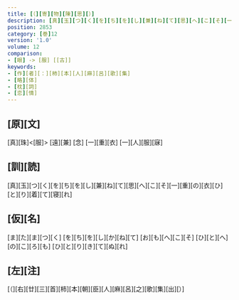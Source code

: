 ```yaml
---
title: [（][寄][物][陳][思][）]
description: [真][玉][つ][く][を][ち][を][し][兼][ね][て][思][へ][こ][そ][一][重][の][衣][ひ][と][り][着][て][寝][れ]
position: 2853
category: [巻]12
version: '1.0'
volume: 12
comparison:
- [眼] -> [服] [[古]]
keywords:
- [作][者][：][柿][本][人][麻][呂][歌][集]
- [略][体]
- [枕][詞]
- [恋][情]
---
```


## [原][文]

[真][珠]<[服]> [遠][兼] [念] [一][重][衣] [一][人][服][寐]

## [訓][読]

[真][玉][つ][く][を][ち][を][し][兼][ね][て][思][へ][こ][そ][一][重][の][衣][ひ][と][り][着][て][寝][れ]

## [仮][名]

[ま][た][ま][つ][く] [を][ち][を][し][か][ね][て] [お][も][へ][こ][そ] [ひ][と][へ][の][こ][ろ][も] [ひ][と][り][き][て][ぬ][れ]

## [左][注]

[（][右][廿][三][首][柿][本][朝][臣][人][麻][呂][之][歌][集][出][）]
